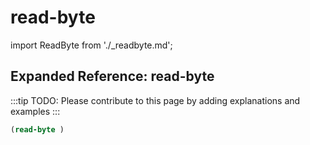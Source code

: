 # read-byte

import ReadByte from './_readbyte.md';

<ReadByte />

## Expanded Reference: read-byte

:::tip
TODO: Please contribute to this page by adding explanations and examples
:::

```lisp
(read-byte )
```
